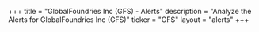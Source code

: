 +++
title = "GlobalFoundries Inc (GFS) - Alerts"
description = "Analyze the Alerts for GlobalFoundries Inc (GFS)"
ticker = "GFS"
layout = "alerts"
+++

